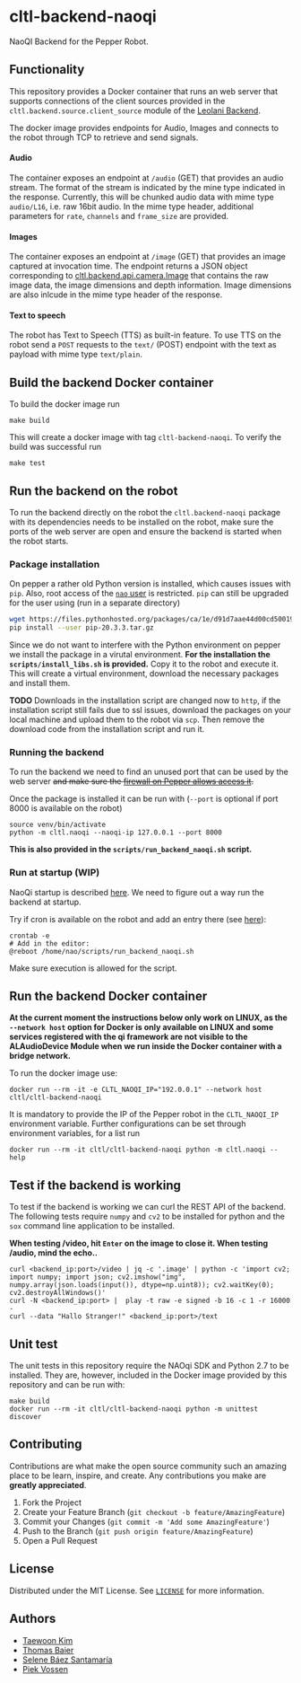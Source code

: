 # cltl-backend-naoqi

NaoQI Backend for the Pepper Robot.

## Functionality

This repository provides a Docker container that runs an web server that supports connections of the client sources
provided in the `cltl.backend.source.client_source` module of the
[Leolani Backend](https://github.com/leolani/cltl-backend/).

The docker image provides endpoints for Audio, Images and connects to the robot through TCP to retrieve and send
signals.

#### Audio

The container exposes an endpoint at `/audio` (GET) that provides an audio stream. The format of the stream is indicated
by the mine type indicated in the response. Currently, this will be chunked audio data with mime type `audio/L16`, i.e.
raw 16bit audio. In the mime type header, additional parameters for `rate`, `channels` and `frame_size` are provided.

#### Images

The container exposes an endpoint at `/image` (GET) that provides an image captured at invocation time. The endpoint
returns a JSON object corresponding to
[cltl.backend.api.camera.Image](https://github.com/leolani/cltl-backend/blob/eliza/src/cltl/backend/api/camera.py)
that contains the raw image data, the image dimensions and depth information. Image dimensions are also inlcude in the
mime type header of the response.

#### Text to speech

The robot has Text to Speech (TTS) as built-in feature. To use TTS on the robot send a `POST` requests to the 
`text/` (POST) endpoint with the text as payload with mime type `text/plain`.

## Build the backend Docker container

To build the docker image run

    make build

This will create a docker image with tag `cltl-backend-naoqi`. To verify the build was successful run

    make test

## Run the backend on the robot

To run the backend directly on the robot the `cltl.backend-naoqi` package with its dependencies needs to be installed
on the robot, make sure the ports of the web server are  open and ensure the backend is started when the robot starts.

### Package installation

On pepper a rather old Python version is installed, which causes issues with `pip`. Also,
root access of the [`nao` user](http://doc.aldebaran.com/2-4/dev/tools/opennao.html#naoqi-os-user-accounts)
is restricted. `pip` can still be upgraded for the user using (run in a separate directory)

```bash
wget https://files.pythonhosted.org/packages/ca/1e/d91d7aae44d00cd5001957a1473e4e4b7d1d0f072d1af7c34b5899c9ccdf/pip-20.3.3.tar.gz
pip install --user pip-20.3.3.tar.gz
```

Since we do not want to interfere with the Python environment on pepper we
install the package in a virutal environment. **For the installation the `scripts/install_libs.sh`
is provided.** Copy it to the robot and execute it. This will create a virtual environment,
download the necessary packages and install them.

**TODO** Downloads in the installation script are changed now to `http`, if the installation script still fails due to ssl issues, download the packages on your local machine
and upload them to the robot via `scp`. Then remove the download code from the installation script and run it.

### Running the backend

To run the backend we need to find an unused port that can be used by the web server
<del>and make sure the [firewall on Pepper allows access it](http://doc.aldebaran.com/2-4/dev/tools/opennao.html#firewall-network-access-limitation).

Once the package is installed it can be run with (`--port` is optional if port 8000 is available on the robot)

```
source venv/bin/activate
python -m cltl.naoqi --naoqi-ip 127.0.0.1 --port 8000
```
**This is also provided in the `scripts/run_backend_naoqi.sh` script.**

### Run at startup (**WIP**)

NaoQi startup is described [here](http://doc.aldebaran.com/2-4/dev/tools/naoqi.html#naoqi-automatic-startup).
We need to figure out a way run the backend at startup.

Try if cron is available on the robot and add an entry there (see [here](https://superuser.com/a/415609)):

    crontab -e
    # Add in the editor:
    @reboot /home/nao/scripts/run_backend_naoqi.sh

Make sure execution is allowed for the script.



## Run the backend Docker container

**At the current moment the instructions below only work on LINUX, as the `--network host`
option for Docker is only available on LINUX and some services registered with the qi framework
are not visible to the ALAudioDevice Module when we run inside the Docker container with
a bridge network.**

To run the docker image use:

    docker run --rm -it -e CLTL_NAOQI_IP="192.0.0.1" --network host cltl/cltl-backend-naoqi

It is mandatory to provide the IP of the Pepper robot in the `CLTL_NAOQI_IP` environment variable. Further
configurations can be set through environment variables, for a list run

    docker run --rm -it cltl/cltl-backend-naoqi python -m cltl.naoqi --help

## Test if the backend is working

To test if the backend is working we can curl the REST API of the backend. The following tests require
`numpy` and `cv2` to be installed for python and the `sox` command line application to be installed.

**When testing /video, hit `Enter` on the image to close it. When testing /audio, mind the echo..**
```shell
curl <backend_ip:port>/video | jq -c '.image' | python -c 'import cv2; import numpy; import json; cv2.imshow("img", numpy.array(json.loads(input()), dtype=np.uint8)); cv2.waitKey(0); cv2.destroyAllWindows()'
curl -N <backend_ip:port> |  play -t raw -e signed -b 16 -c 1 -r 16000 -
curl --data "Hallo Stranger!" <backend_ip:port>/text
```

## Unit test

The unit tests in this repository require the NAOqi SDK and Python 2.7 to be installed.
They are, however, included in the Docker image provided by this repository and can be run with:

    make build
    docker run --rm -it cltl/cltl-backend-naoqi python -m unittest discover


## Contributing

Contributions are what make the open source community such an amazing place to be learn, inspire, and create. Any
contributions you make are **greatly appreciated**.

1. Fork the Project
2. Create your Feature Branch (`git checkout -b feature/AmazingFeature`)
3. Commit your Changes (`git commit -m 'Add some AmazingFeature'`)
4. Push to the Branch (`git push origin feature/AmazingFeature`)
5. Open a Pull Request

## License

Distributed under the MIT License. See [`LICENSE`](https://github.com/leolani/cltl-combot/blob/main/LICENCE) for more
information.

## Authors

* [Taewoon Kim](https://tae898.github.io/)
* [Thomas Baier](https://www.linkedin.com/in/thomas-baier-05519030/)
* [Selene Báez Santamaría](https://selbaez.github.io/)
* [Piek Vossen](https://github.com/piekvossen)